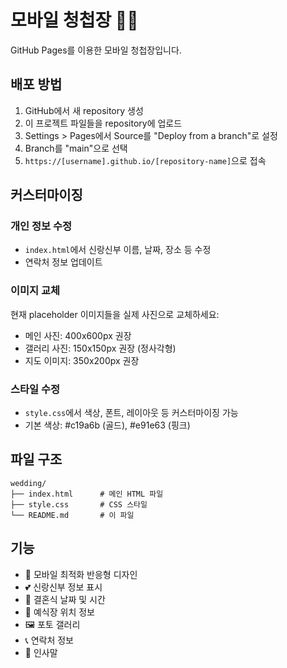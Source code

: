 # 모바일 청첩장 📱💒

GitHub Pages를 이용한 모바일 청첩장입니다.

## 배포 방법

1. GitHub에서 새 repository 생성
2. 이 프로젝트 파일들을 repository에 업로드
3. Settings > Pages에서 Source를 "Deploy from a branch"로 설정
4. Branch를 "main"으로 선택
5. `https://[username].github.io/[repository-name]`으로 접속

## 커스터마이징

### 개인 정보 수정
- `index.html`에서 신랑신부 이름, 날짜, 장소 등 수정
- 연락처 정보 업데이트

### 이미지 교체
현재 placeholder 이미지들을 실제 사진으로 교체하세요:
- 메인 사진: 400x600px 권장
- 갤러리 사진: 150x150px 권장 (정사각형)
- 지도 이미지: 350x200px 권장

### 스타일 수정
- `style.css`에서 색상, 폰트, 레이아웃 등 커스터마이징 가능
- 기본 색상: #c19a6b (골드), #e91e63 (핑크)

## 파일 구조
```
wedding/
├── index.html      # 메인 HTML 파일
├── style.css       # CSS 스타일
└── README.md       # 이 파일
```

## 기능
- 📱 모바일 최적화 반응형 디자인
- 💕 신랑신부 정보 표시
- 📅 결혼식 날짜 및 시간
- 📍 예식장 위치 정보
- 🖼️ 포토 갤러리
- 📞 연락처 정보
- 💌 인사말